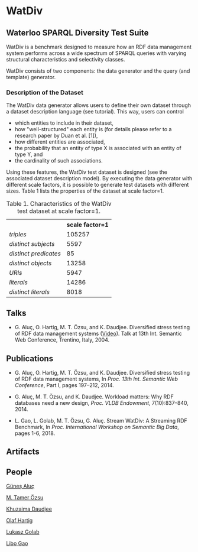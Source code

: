 # WatDiv


## Waterloo SPARQL Diversity Test Suite

WatDiv is a benchmark designed to measure how an RDF data management system performs across a wide spectrum of SPARQL queries with varying structural characteristics and selectivity classes.

WatDiv consists of two components: the data generator and the query (and template) generator.

### Description of the Dataset

The WatDiv data generator allows users to define their own dataset through a dataset description language (see tutorial). This way, users can control

* which entities to include in their dataset,
* how "well-structured" each entity is (for details please refer to a research paper by Duan et al. [1]),
* how different entities are associated,
* the probability that an entity of type X is associated with an entity of type Y, and
* the cardinality of such associations.

Using these features,  the WatDiv test dataset is designed (see the associated dataset description model). By executing the data generator with different scale factors, it is possible to generate test datasets with different sizes. Table 1 lists the properties of the dataset at scale factor=1.

<table>
     <caption>
         <a name="table:triples"> 
            Table 1. Characteristics of the WatDiv test dataset at scale factor=1.
         </a>
     </caption>
     <tr>
         <th></th>
         <th>scale factor=1</th>
     </tr>
     <tr>
        <td>
            <i>triples</i>
        </td>
        <td>105257</td>
    </tr>
    <tr>
        <td>
            <i>distinct subjects</i>
        </td>
        <td>5597</td>
    </tr>
    <tr>
        <td>
            <i>distinct predicates</i>
        </td>
        <td>85</td>
    </tr>
    <tr>
         <td>
            <i>distinct objects</i>
         </td>
         <td>13258</td>
    </tr>
    <tr>
        <td>
            <i>URIs</i>
        </td>
        <td>5947</td>
    </tr>
    <tr>
        <td>
            <i>literals</i>
        </td>
        <td>14286</td>
    </tr>
    <tr>
        <td>
            <i>distinct literals</i>
        </td>
        <td>8018</td>
    </tr>
</table>

## Talks

* G. Aluç, O. Hartig, M. T. Özsu, and K. Daudjee. Diversified stress testing of RDF data management systems ([Video](http://videolectures.net/iswc2014_aluc_rdf_data_management/)). Talk at 13th Int. Semantic Web Conference, Trentino, Italy, 2004.

## Publications

* G. Aluç, O. Hartig, M. T. Özsu, and K. Daudjee. Diversified stress testing of RDF data management systems, In _Proc. 13th Int. Semantic Web Conference_, Part I, pages 197–212, 2014.

* G. Aluç, M. T. Özsu, and K. Daudjee. Workload matters: Why RDF databases need a new design, _Proc. VLDB Endowment_, 7(10):837–840, 2014.

* L. Gao, L. Golab, M. T. Özsu, G. Aluç. Stream WatDiv: A Streaming RDF Benchmark, In _Proc. International Workshop on Semantic Big Data_, pages 1-6, 2018.

## Artifacts

## People

[Güneş Aluç](https://www.linkedin.com/in/gunes-aluc-66588a221/) 

[M. Tamer Özsu](https://cs.uwaterloo.ca/~tozsu/)

[Khuzaima Daudjee](https://cs.uwaterloo.ca/~kdaudjee/)

[Olaf Hartig](http://olafhartig.de)

[Lukasz Golab](http://www.engineering.uwaterloo.ca/~lgolab/)

[Libo Gao](https://www.linkedin.com/in/libo-gao/) 

